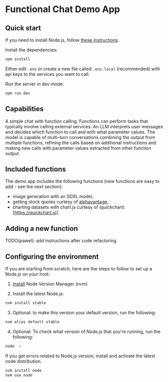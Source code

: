 # Functional Chat Demo App

## Quick start

If you need to install Node.js, follow [these instructions](https://github.com/fw-ai/forge/tree/main/apps/functional_chat#configuring-the-environment).

Install the dependencies:
```bash
npm install
```

Either edit `.env` or create a new file called `.env.local` (recommended) with api keys to the services you want to call.

Run the server in dev mode:
```bash
npm run dev
```

## Capabilities

A simple chat with function calling. Functions can perform tasks that typically involve calling external services. An LLM interprets user messages and decides which function to call and with what parameter values. The model is capable of multi-turn conversations combining the output from multiple functions, refining the calls based on additional instructions and making new calls with parameter values extracted from other function output.

## Included functions

The demo app includes the following functions (new functions are easy to add - see the next section):
- image generation with an SDXL model,
- getting stock quotes curtesy of [alphavantage](https://www.alphavantage.co/),
- charting datasets with chart.js curtesy of (quickchart)[https://quickchart.io].

## Adding a new function

TODO(pawel): add instructions after code refactoring.

## Configuring the environment

If you are starting from scratch, here are the steps to follow to set up a Node.js on your host:

1. [Install](https://github.com/nvm-sh/nvm#installing-and-updating) Node Version Manager (nvm)

2. Install the latest Node.js:
```bash
nvm install stable
```

3. Optional: to make this version your default version, run the following:
```bash
nvm alias default stable
```

4. Optional: To check what version of Node.js that you're running, run the following:
```bash
node -v
```

If you get errors related to Node.js version, install and activate the latest node distribution.
```bash
nvm install node
nvm use node
```
